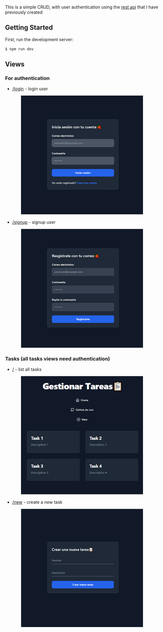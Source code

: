 This is a simple CRUD, with user authentication using the [rest api](https://github.com/josiqq/auth-api-rest) that I have previously created



## Getting Started

First, run the development server:

```bash
$ npm run dev
```

## Views

### For authentication
- [/login](https://github.com/josiqq/nextjs-crud/blob/main/src/components/LoginForm.jsx) - login user
<p align="center">
  <img src="https://github.com/josiqq/nextjs-crud/blob/main/images/login.png" width="400" />
</p>

- [/signup](https://github.com/josiqq/nextjs-crud/blob/main/src/components/SignupForm.jsx) - signup user
<p align="center">
  <img src="https://github.com/josiqq/nextjs-crud/blob/main/images/signup.png" width="400" />
</p>

### Tasks (all tasks views need authentication)
- [/](https://github.com/josiqq/nextjs-crud/blob/main/src/components/TaskCard.jsx) - list all tasks
<p align="center">
  <img src="https://github.com/josiqq/nextjs-crud/blob/main/images/home.png" width="400" />
</p>

- [/new](https://github.com/josiqq/nextjs-crud/blob/main/src/components/TaskForm.jsx) - create a new task
<p align="center">
  <img src="https://github.com/josiqq/nextjs-crud/blob/main/images/newTask.png" width="400" />
</p>


